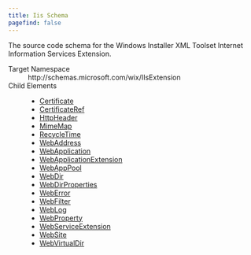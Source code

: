 ```yaml
---
title: Iis Schema
pagefind: false
---
```

<p>             The source code schema for the Windows Installer XML Toolset Internet Information Services Extension.         </p>
<dl>
  <dt>Target Namespace</dt>
  <dd>http://schemas.microsoft.com/wix/IIsExtension</dd>
  <dt>Child Elements</dt>
  <dd>
    <ul>
      <li>
        <a href="./certificate" class="extension">Certificate</a>
      </li>
      <li>
        <a href="./certificateref" class="extension">CertificateRef</a>
      </li>
      <li>
        <a href="./httpheader" class="extension">HttpHeader</a>
      </li>
      <li>
        <a href="./mimemap" class="extension">MimeMap</a>
      </li>
      <li>
        <a href="./recycletime" class="extension">RecycleTime</a>
      </li>
      <li>
        <a href="./webaddress" class="extension">WebAddress</a>
      </li>
      <li>
        <a href="./webapplication" class="extension">WebApplication</a>
      </li>
      <li>
        <a href="./webapplicationextension" class="extension">WebApplicationExtension</a>
      </li>
      <li>
        <a href="./webapppool" class="extension">WebAppPool</a>
      </li>
      <li>
        <a href="./webdir" class="extension">WebDir</a>
      </li>
      <li>
        <a href="./webdirproperties" class="extension">WebDirProperties</a>
      </li>
      <li>
        <a href="./weberror" class="extension">WebError</a>
      </li>
      <li>
        <a href="./webfilter" class="extension">WebFilter</a>
      </li>
      <li>
        <a href="./weblog" class="extension">WebLog</a>
      </li>
      <li>
        <a href="./webproperty" class="extension">WebProperty</a>
      </li>
      <li>
        <a href="./webserviceextension" class="extension">WebServiceExtension</a>
      </li>
      <li>
        <a href="./website" class="extension">WebSite</a>
      </li>
      <li>
        <a href="./webvirtualdir" class="extension">WebVirtualDir</a>
      </li>
    </ul>
  </dd>
</dl>
